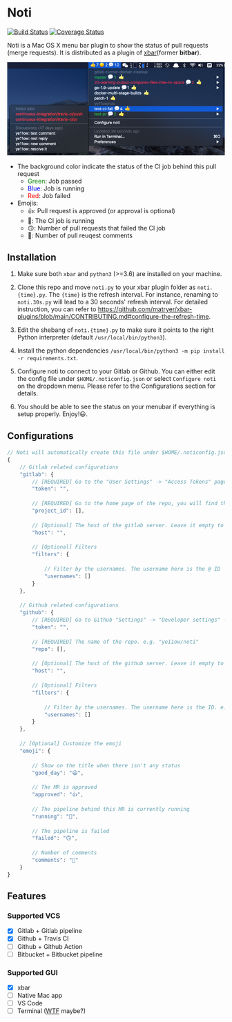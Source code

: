 # Noti

[![Build Status](https://github.com/ye11ow/noti/actions/workflows/python-app.yml/badge.svg)](https://github.com/ye11ow/noti/actions)
[![Coverage Status](https://coveralls.io/repos/github/ye11ow/noti/badge.svg?branch=main)](https://coveralls.io/github/ye11ow/noti?branch=main)

Noti is a Mac OS X menu bar plugin to show the status of pull requests (merge requests). It is distributed as a plugin of [xbar](https://xbarapp.com/)(former **bitbar**).

![Tutorial](https://github.com/ye11ow/noti/blob/main/docs/images/Bitbar.png?raw=true)

* The background color indicate the status of the CI job behind this pull request
    * <font color="Green">Green</font>: Job passed
    * <font color="blue">Blue</font>: Job is running
    * <font color="red">Red</font>: Job failed
* Emojis:
    * 👍: Pull request is approved (or approval is optional)
    * 🏃: The CI job is running
    * 🙃: Number of pull requests that failed the CI job
    * 💬: Number of pull reuqest comments

## Installation
1. Make sure both `xbar` and `python3` (>=3.6) are installed on your machine.

1. Clone this repo and move `noti.py` to your xbar plugin folder as `noti.{time}.py`. The `{time}` is the refresh interval. For instance, renaming to `noti.30s.py` will lead to a  30 seconds' refresh interval. For detailed instruction, you can refer to https://github.com/matryer/xbar-plugins/blob/main/CONTRIBUTING.md#configure-the-refresh-time.

1. Edit the shebang of `noti.{time}.py` to make sure it points to the right Python interpreter (default `/usr/local/bin/python3`). 

1. Install the python dependencies `/usr/local/bin/python3 -m pip install -r requirements.txt`.

1. Configure noti to connect to your Gitlab or Github. You can either edit the config file under `$HOME/.noticonfig.json` or select `Configure noti` on the dropdown menu. Please refer to the Configurations section for details.

1. You should be able to see the status on your menubar if everything is setup properly. Enjoy!😃.

## Configurations

```javascript
// Noti will automatically create this file under $HOME/.noticonfig.json if it doesn't exist
{
    // Gitlab related configurations
    "gitlab": {
        // [REQUIRED] Go to the "User Settings" -> "Access Tokens" page, create a Personal Access Token with "api" Scopes
        "token": "",

        // [REQUIRED] Go to the home page of the repo, you will find the Project ID under the name of the repo (in grey).
        "project_id": [],

        // [Optional] The host of the gitlab server. Leave it empty to use the public Gitlab server.
        "host": "",

        // [Optional] Filters
        "filters": {
            
            // Filter by the usernames. The username here is the @ ID
            "usernames": []
        }
    },

    // Github related configurations
    "github": {
        // [REQUIRED] Go to Github "Settings" -> "Developer settings" -> "Personal access tokens" and "Generate new token" with "repo" scopes
        "token": "",

        // [REQUIRED] The name of the repo. e.g. "ye11ow/noti"
        "repo": [],

        // [Optional] The host of the github server. Leave it empty to use the public Github server.
        "host": "",

        // [Optional] Filters
        "filters": {
            
            // Filter by the usernames. The username here is the ID. e.g. https://github.com/ye11ow ye11ow is the username.
            "usernames": []
        }
    },

    // [Optional] Customize the emoji
    "emoji": {

        // Show on the title when there isn't any status
        "good_day": "😃",

        // The MR is approved
        "approved": "👍",

        // The pipeline behind this MR is currently running
        "running": "🏃",

        // The pipeline is failed
        "failed": "🙃",

        // Number of comments
        "comments": "💬"
    }
}
```

## Features

### Supported VCS

- [X] Gitlab + Gitlab pipeline
- [X] Github + Travis CI
- [ ] Github + Github Action
- [ ] Bitbucket + Bitbucket pipeline

### Supported GUI

- [X] xbar
- [ ] Native Mac app
- [ ] VS Code
- [ ] Terminal ([WTF](https://wtfutil.com/) maybe?)
